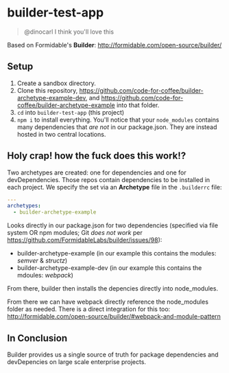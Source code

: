 # builder-test-app

> @dinocarl I think you'll love this

Based on Formidable's **Builder**: http://formidable.com/open-source/builder/

## Setup

1. Create a sandbox directory.
2. Clone this repository, https://github.com/code-for-coffee/builder-archetype-example-dev, and https://github.com/code-for-coffee/builder-archetype-example into that folder.
3. `cd` into `builder-test-app` (this project)
4. `npm i` to install everything. You'll notice that your `node_modules` contains many dependencies that *are not* in our package.json. They are instead hosted in two central locations.

## Holy crap! how the fuck does this work!?

Two archetypes are created: one for dependencies and one for devDependencies. Those repos contain dependencies to be installed in each project. We specify the set via an **Archetype** file in the `.builderrc` file:

```yaml
---
archetypes:
  - builder-archetype-example
```

Looks directly in our package.json for two dependencies (specified via file system OR npm modules; Git *does not work* per https://github.com/FormidableLabs/builder/issues/98): 

- builder-archetype-example (in our example this contains the modules: *semver* & *structz*)
- builder-archetype-example-dev (in our example this contains the mdoules: *webpack*)

From there, builder then installs the depencies directly into node_modules. 

From there we can have webpack directly reference the node_modules folder as needed. There is a direct integration for this too: http://formidable.com/open-source/builder/#webpack-and-module-pattern

## In Conclusion

Builder provides us a single source of truth for package dependencies and devDepencies on large scale enterprise projects.
